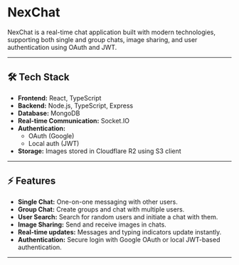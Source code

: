 # NexChat

NexChat is a real-time chat application built with modern technologies, supporting both single and group chats, image sharing, and user authentication using OAuth and JWT.  

---

## 🛠 Tech Stack

- **Frontend:** React, TypeScript  
- **Backend:** Node.js, TypeScript, Express  
- **Database:** MongoDB  
- **Real-time Communication:** Socket.IO  
- **Authentication:**  
  - OAuth (Google)  
  - Local auth (JWT)  
- **Storage:** Images stored in Cloudflare R2 using S3 client  

---

## ⚡ Features

- **Single Chat:** One-on-one messaging with other users.  
- **Group Chat:** Create groups and chat with multiple users.  
- **User Search:** Search for random users and initiate a chat with them.  
- **Image Sharing:** Send and receive images in chats.  
- **Real-time updates:** Messages and typing indicators update instantly.  
- **Authentication:** Secure login with Google OAuth or local JWT-based authentication.  

---




